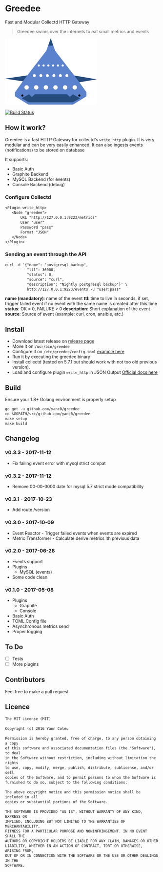 # Greedee
Fast and Modular Collectd HTTP Gateway

> Greedee swims over the internets to eat small metrics and events

![greedy](greedee.png)

[![Build Status](https://travis-ci.org/yanc0/greedee.svg?branch=master)](https://travis-ci.org/yanc0/greedee)

## How it work?

Greedee is a fast HTTP Gateway for collectd's 
`write_http` plugin. It is very modular and can be very easily
enhanced. It can also ingests events (notifications) to be
stored on database

It supports:

* Basic Auth
* Graphite Backend
* MySQL Backend (for events)
* Console Backend (debug)

### Configure Collectd
```
<Plugin write_http>
   <Node "greedee">
       URL "http://127.0.0.1:9223/metrics"
       User "user"
       Password "pass"
       Format "JSON"
   </Node>
</Plugin>
```

### Sending an event through the API
```
curl -d '{"name": "postgresql_backup",
          "ttl": 36000,
          "status": 0,
          "source": "curl",
          "description": "Nightly postgresql backup"}' \
          http://127.0.0.1:9223/events -u "user:pass"
```

**name (mandatory)**: name of the event
**ttl**: time to live in seconds, if set, trigger failed event if no event with the same name is created after this time
**status**: OK = 0, FAILURE > 0
**description**: Short explanation of the event
**source**: Source of event (example: curl, cron, ansible, etc.)

## Install

* Download latest release on [release page]("https://github.com/yanc0/collectd-http-server/releases")
* Move it on `/usr/bin/greedee`
* Configure it on `/etc/greedee/config.toml` [example here](config.toml)
* Run it by executing the greedee binary
* Install collectd (tested on 5.7.1 but should work with not 
too old previous version).
* Load and configure plugin `write_http` in JSON
Output [Official docs here](https://collectd.org/wiki/index.php/Plugin:Write_HTTP#JSON_Example)

## Build

Ensure your 1.8+ Golang environment is properly setup

```
go get -u github.com/yanc0/greedee
cd $GOPATH/src/github.com/yanc0/greedee
make setup
make build
```
## Changelog

### v0.3.3 - 2017-11-12

* Fix failing event error with mysql strict compat

### v0.3.2 - 2017-11-12

* Remove 00-00-0000 date for mysql 5.7 strict mode compatibility

### v0.3.1 - 2017-10-23

* Add route /version

### v0.3.0 - 2017-10-09

* Event Reactor - Trigger failed events when events are expired
* Metric Transformer - Calculate derive metrics ith previous data


### v0.2.0 - 2017-06-28

* Events support
* Plugins
  * MySQL (events)
* Some code clean

### v0.1.0 - 2017-05-08

* Plugins
  * Graphite
  * Console
* Basic Auth
* TOML Config file
* Asynchronous metrics send
* Proper logging

## To Do

- [ ] Tests
- [ ] More plugins

## Contributors

Feel free to make a pull request

## Licence

```
The MIT License (MIT)

Copyright (c) 2016 Yann Coleu

Permission is hereby granted, free of charge, to any person obtaining a copy
of this software and associated documentation files (the "Software"), to deal
in the Software without restriction, including without limitation the rights
to use, copy, modify, merge, publish, distribute, sublicense, and/or sell
copies of the Software, and to permit persons to whom the Software is
furnished to do so, subject to the following conditions:

The above copyright notice and this permission notice shall be included in all
copies or substantial portions of the Software.

THE SOFTWARE IS PROVIDED "AS IS", WITHOUT WARRANTY OF ANY KIND, EXPRESS OR
IMPLIED, INCLUDING BUT NOT LIMITED TO THE WARRANTIES OF MERCHANTABILITY,
FITNESS FOR A PARTICULAR PURPOSE AND NONINFRINGEMENT. IN NO EVENT SHALL THE
AUTHORS OR COPYRIGHT HOLDERS BE LIABLE FOR ANY CLAIM, DAMAGES OR OTHER
LIABILITY, WHETHER IN AN ACTION OF CONTRACT, TORT OR OTHERWISE, ARISING FROM,
OUT OF OR IN CONNECTION WITH THE SOFTWARE OR THE USE OR OTHER DEALINGS IN THE
SOFTWARE.
```

